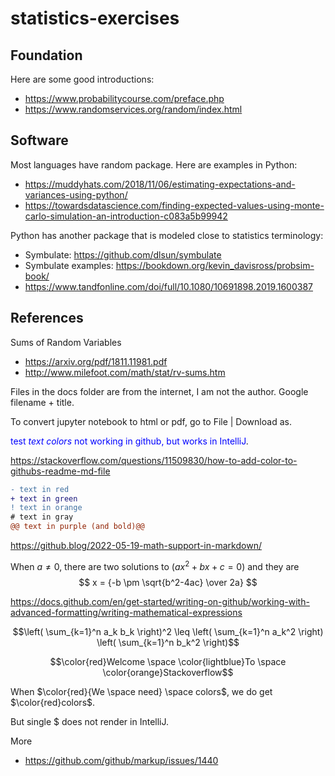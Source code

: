 # statistics-exercises

## Foundation 
Here are some good introductions:
- https://www.probabilitycourse.com/preface.php
- https://www.randomservices.org/random/index.html


## Software
Most languages have random package. Here are examples in Python:
- https://muddyhats.com/2018/11/06/estimating-expectations-and-variances-using-python/
- https://towardsdatascience.com/finding-expected-values-using-monte-carlo-simulation-an-introduction-c083a5b99942

Python has another package that is modeled close to statistics terminology:
- Symbulate: https://github.com/dlsun/symbulate
- Symbulate examples: https://bookdown.org/kevin_davisross/probsim-book/
- https://www.tandfonline.com/doi/full/10.1080/10691898.2019.1600387

## References
Sums of Random Variables
- https://arxiv.org/pdf/1811.11981.pdf
- http://www.milefoot.com/math/stat/rv-sums.htm

Files in the docs folder are from the internet, I am not the author. Google filename + title.

To convert jupyter notebook to html or pdf, go to File | Download as.

<span style="color:blue">test *text colors* not working in github, but works in IntelliJ</span>.

https://stackoverflow.com/questions/11509830/how-to-add-color-to-githubs-readme-md-file

```diff
- text in red
+ text in green
! text in orange
# text in gray
@@ text in purple (and bold)@@
```

https://github.blog/2022-05-19-math-support-in-markdown/

When $a \ne 0$, there are two solutions to $(ax^2 + bx + c = 0)$ and they are 
$$ x = {-b \pm \sqrt{b^2-4ac} \over 2a} $$

https://docs.github.com/en/get-started/writing-on-github/working-with-advanced-formatting/writing-mathematical-expressions

```math
\left( \sum_{k=1}^n a_k b_k \right)^2 \leq \left( \sum_{k=1}^n a_k^2 \right) \left( \sum_{k=1}^n b_k^2 \right)
```

```math
\color{red}Welcome \space \color{lightblue}To \space \color{orange}Stackoverflow
```

When $\color{red}{We \space need} \space colors$, we do get $\color{red}colors$.

But single $ does not render in IntelliJ.

More
- https://github.com/github/markup/issues/1440
